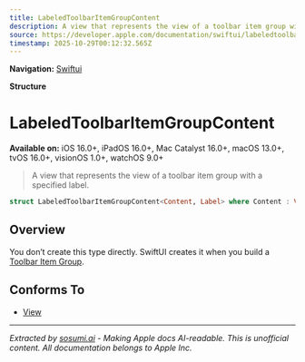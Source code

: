 ```yaml
---
title: LabeledToolbarItemGroupContent
description: A view that represents the view of a toolbar item group with a specified label.
source: https://developer.apple.com/documentation/swiftui/labeledtoolbaritemgroupcontent
timestamp: 2025-10-29T00:12:32.565Z
---
```


**Navigation:** [Swiftui](/documentation/swiftui)

**Structure**

# LabeledToolbarItemGroupContent

**Available on:** iOS 16.0+, iPadOS 16.0+, Mac Catalyst 16.0+, macOS 13.0+, tvOS 16.0+, visionOS 1.0+, watchOS 9.0+

> A view that represents the view of a toolbar item group with a specified label.

```swift
struct LabeledToolbarItemGroupContent<Content, Label> where Content : View, Label : View
```

## Overview

You don’t create this type directly. SwiftUI creates it when you build a [Toolbar Item Group](/documentation/swiftui/toolbaritemgroup).

## Conforms To

- [View](/documentation/swiftui/view)

---

*Extracted by [sosumi.ai](https://sosumi.ai) - Making Apple docs AI-readable.*
*This is unofficial content. All documentation belongs to Apple Inc.*
